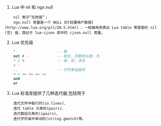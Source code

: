 1. Lua 中 nil 和 ngx.null
```
    nil 表示“无效值”；
    ngx.null 常量是一个 NULL 的[轻量用户数据](http://www.lua.org/pil/28.5.html) ，一般被用来表达 Lua table 等里面的 nil (空) 值，类似于 lua-cjson 库中的 cjson.null 常量。
```

2. Lua 优先级
```lua
    ^                   -- 幂
    not # -             -- 取反，求数组长度，负
    * / %               -- 乘，除，求余
    + -                 
    ..                  -- 字符串连接符
    < > <= >= == ~=
    and
    or
```

3. Lua 标准库提供了几种迭代器,包括用于
```
    迭代文件中每行的(io.lines)、
    迭代 table 元素的(pairs)、
    迭代数组元素的(ipairs)、
    迭代字符串中单词的(string.gmatch)等。
```
